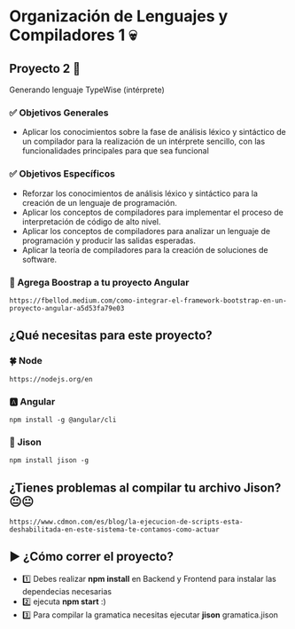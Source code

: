 
#  Organización de Lenguajes y Compiladores 1 :skull:
##  Proyecto 2 :green_apple:


Generando lenguaje TypeWise  (intérprete)

### :white_check_mark: Objetivos Generales 
* Aplicar los conocimientos sobre la fase de análisis léxico y sintáctico de un
compilador para la realización de un intérprete sencillo, con las funcionalidades
principales para que sea funcional

### :white_check_mark: Objetivos Específicos
* Reforzar los conocimientos de análisis léxico y sintáctico para la creación de un
lenguaje de programación.
* Aplicar los conceptos de compiladores para implementar el proceso de
interpretación de código de alto nivel.
* Aplicar los conceptos de compiladores para analizar un lenguaje de programación
y producir las salidas esperadas.
* Aplicar la teoría de compiladores para la creación de soluciones de software.

### :closed_book: Agrega Boostrap a tu proyecto Angular
    https://fbellod.medium.com/como-integrar-el-framework-bootstrap-en-un-proyecto-angular-a5d53fa79e03

## ¿Qué necesitas para este proyecto? 

### :four_leaf_clover: Node 
    https://nodejs.org/en

### :a: Angular
    npm install -g @angular/cli
 

### :large_orange_diamond: Jison
    npm install jison -g
    
## ¿Tienes problemas al compilar tu archivo Jison? :neutral_face::neutral_face:
    https://www.cdmon.com/es/blog/la-ejecucion-de-scripts-esta-deshabilitada-en-este-sistema-te-contamos-como-actuar

## :arrow_forward: ¿Cómo correr el proyecto? 

- :one: Debes realizar **npm install** en Backend y Frontend para instalar las dependecias necesarias
- :two: ejecuta **npm start** :)
- :three: Para compilar la gramatica necesitas ejecutar **jison** gramatica.jison

